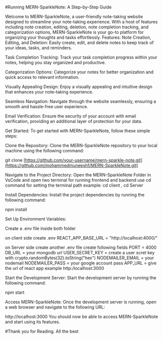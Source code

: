 #Running MERN-SparkleNote: A Step-by-Step Guide

Welcome to MERN-SparkleNote, a user-friendly note-taking website designed to streamline your note-taking experience. With a host of features including note creation, editing, deletion, note completion tracking, and categorization options, MERN-SparkleNote is your go-to platform for organizing your thoughts and tasks effortlessly.
Features:
Note Creation, Editing, and Deletion:
Easily create, edit, and delete notes to keep track of your ideas, tasks, and reminders.

Task Completion Tracking:
Track your task completion progress within your notes, helping you stay organized and productive.

Categorization Options:
Categorize your notes for better organization and quick access to relevant information.

Visually Appealing Design:
Enjoy a visually appealing and intuitive design that enhances your note-taking experience.

Seamless Navigation:
Navigate through the website seamlessly, ensuring a smooth and hassle-free user experience.

Email Verification:
Ensure the security of your account with email verification, providing an additional layer of protection for your data.


Get Started:
To get started with MERN-SparkleNote, follow these simple steps:

Clone the Repository:
Clone the MERN-SparkleNote repository to your local machine using the following command:

git clone [https://github.com/your-username/mern-sparkle-note.git](https://github.com/mohammedmuneesh1/MERN-SparkleNote.git)


Navigate to the Project Directory:
Open the MERN-SparkleNote Folder in VsCode and open two terminal for running frontend and backend 
use cd command for setting the terminal path 
example: cd client  ,  cd Server

Install Dependencies:
Install the project dependencies by running the following command:

npm install

Set Up Environment Variables:

Create a .env file inside both folder 

on client side 
create .env 
REACT_APP_BASE_URL = "http://localhost:4000/"

on Server side 
create another .env file 
create following fields
PORT = 4000
DB_URL =  your mongodb url 
USER_SECRET_KEY = create a user scret key with crypto.randomBytes(32).toString("hex")
NODEMAILER_EMAIL = your nodemail
NODEMAILER_PASS = your google account pass
APP_URL = give the url of react app  example http:/localhost:3000


Start the Development Server:
Start the development server by running the following command:

npm start

Access MERN-SparkleNote:
Once the development server is running, open a web browser and navigate to the following URL:

http://localhost:3000
You should now be able to access MERN-SparkleNote and start using its features.

#Thank you for Reading. All the best
